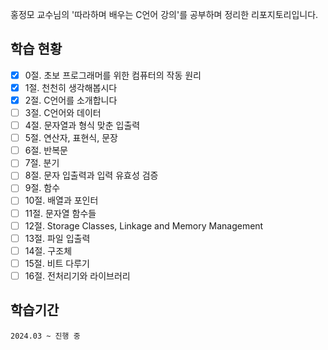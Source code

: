 홍정모 교수님의 '따라하며 배우는 C언어 강의'를 공부하며 정리한 리포지토리입니다.

## 학습 현황
- [x] 0절. 초보 프로그래머를 위한 컴퓨터의 작동 원리
- [x] 1절. 천천히 생각해봅시다
- [x] 2절. C언어를 소개합니다
- [ ] 3절. C언어와 데이터
- [ ] 4절. 문자열과 형식 맞춘 입출력
- [ ] 5절. 연산자, 표현식, 문장
- [ ] 6절. 반복문
- [ ] 7절. 분기
- [ ] 8절. 문자 입출력과 입력 유효성 검증
- [ ] 9절. 함수
- [ ] 10절. 배열과 포인터
- [ ] 11절. 문자열 함수들
- [ ] 12절. Storage Classes, Linkage and Memory Management
- [ ] 13절. 파일 입출력
- [ ] 14절. 구조체
- [ ] 15절. 비트 다루기
- [ ] 16절. 전처리기와 라이브러리

## 학습기간
```
2024.03 ~ 진행 중
```